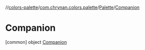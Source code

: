 //[colors-palette](../../../../index.md)/[com.chrynan.colors.palette](../../index.md)/[Palette](../index.md)/[Companion](index.md)



# Companion  
 [common] object [Companion](index.md)   

